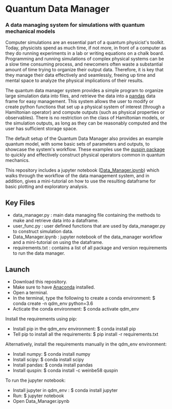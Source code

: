 # Quantum Data Manager
### A data managing system for simulations with quantum mechanical models

Computer simulations are an essential part of a quantum physicist's toolkit. Today, physicists spend as much time, if not more, in front of a computer as they do running experiments in a lab or writing equations on a chalk board. Programming and running simulations of complex physical systems can be a slow time consuming process, and newcomers often waste a 
substantial amount of time trying to organize their output data. Therefore, it is key that they manage their data effectively and seamlessly, freeing up time and mental space to analyze the physical implications of their results.   

The quantum data manager system provides a simple program to organize large simulation data into files, and retrieve the data into a [pandas](https://pandas.pydata.org/pandas-docs/stable/) data frame for easy management. This system allows the user to modify or create python functions that set up a physical system of interest (through a Hamiltonian operator) and compute outputs (such as physical properties or observables). There is no restriction on the class of Hamiltonian models, or the simulation outputs, as long as they can be reasonably computed and the user has sufficient storage space. 

The default setup of the Quantum Data Manager also provides an example quantum model, with some basic sets of parameters and outputs, to showcase the system's workflow. These examples use the [quspin package](http://weinbe58.github.io/QuSpin/) to quickly and effectively construct physical operators common in quantum mechanics. 

This repository includes a jupyter notebook ([Data_Manager.ipynb](https://github.com/Tamiro2019/Quantum-Data-Manager/blob/master/Data_Manager.ipynb)) which walks through the workflow of the data management system, and in addition, gives a mini-tutorial on how to use the resulting dataframe for basic plotting and exploratory analysis.

## Key Files

* data_manager.py : main data managing file containing the methods to make and retrieve data into a dataframe.
* user_func.py : user defined functions that are used by data_manager.py to construct simulation data.
* Data_Manager.ipynb : jupyter notebook of the data_manager workflow and a mini-tutorial on using the dataframe.
* requirements.txt : contains a list of all package and version requirements to run the data manager.

## Launch

* Download this repository.
* Make sure to have [Anaconda](https://docs.anaconda.com/anaconda/install/) installed.
* Open a terminal.
* In the terminal, type the following to create a conda environment: $ conda create -n qdm_env python=3.6 
* Acticate the conda environment: $ conda activate qdm_env

Install the requirements using pip:
* Install pip in the qdm_env environment: $ conda install pip
* Tell pip to install all the requirements: $ pip install -r requirements.txt

Alternatively, install the requirements manually in the qdm_env environment:
* Install numpy: $ conda install numpy
* Install scipy: $ conda install scipy
* Install pandas: $ conda install pandas
* Install quspin: $ conda install -c weinbe58 quspin

To run the jupyter notebook:
* Install jupyter in qdm_env : $ conda install jupyter
* Run: $ jupyter notebook
* Open Data_Manager.ipynb
